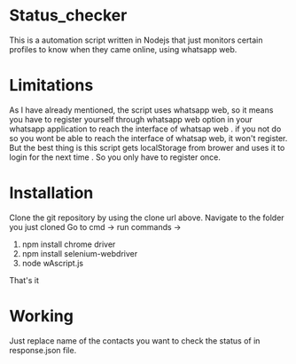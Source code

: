 # Status_checker
This is a automation script written in Nodejs that just monitors certain profiles to know when they came online, using whatsapp web.

# Limitations
As I have already mentioned, the script uses whatsapp web, so it means you have to register yourself through whatsapp web option in your whatsapp application to reach the interface of whatsap web . if you not do so you wont be able to reach the interface of whatsap web, it won't register.
But the best thing is this script gets localStorage from brower and uses it to login for the next time . So you only have to register once.
  
# Installation
Clone the git repository by using the clone url above.
Navigate to the folder you just cloned
Go to cmd -> run commands -> 
1. npm install chrome driver
2. npm install selenium-webdriver
3. node wAscript.js

That's it

# Working
Just replace name of the contacts you want to check the status of in response.json file.
